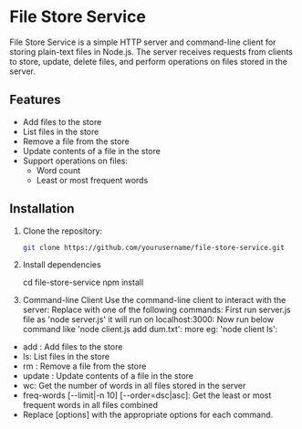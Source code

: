 # File Store Service

File Store Service is a simple HTTP server and command-line client for storing plain-text files in Node.js. The server receives requests from clients to store, update, delete files, and perform operations on files stored in the server.

## Features

- Add files to the store
- List files in the store
- Remove a file from the store
- Update contents of a file in the store
- Support operations on files:
  - Word count
  - Least or most frequent words

## Installation

1. Clone the repository:

   ```bash
   git clone https://github.com/yourusername/file-store-service.git

2. Install dependencies

    cd file-store-service
    npm install

3. Command-line Client
    Use the command-line client to interact with the server:
    Replace <command> with one of the following commands:
    First run server.js file as 'node server.js' it will run on localhost:3000:
    Now run below command like 'node client.js add dum.txt':
    more eg: 'node client ls':

- add <filenames>: Add files to the store
- ls: List files in the store
- rm <filename>: Remove a file from the store
- update <filename>: Update contents of a file in the store
- wc: Get the number of words in all files stored in the server
- freq-words [--limit|-n 10] [--order=dsc|asc]: Get the least or most frequent words in all files combined
- Replace [options] with the appropriate options for each command.
